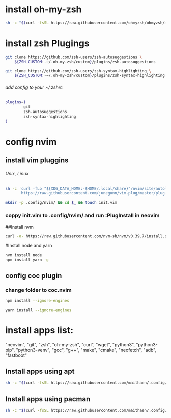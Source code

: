 
# install oh-my-zsh
```bash
sh -c "$(curl -fsSL https://raw.githubusercontent.com/ohmyzsh/ohmyzsh/master/tools/install.sh)"
```


# install zsh Plugings
```bash
git clone https://github.com/zsh-users/zsh-autosuggestions \
    ${ZSH_CUSTOM:-~/.oh-my-zsh/custom}/plugins/zsh-autosuggestions

git clone https://github.com/zsh-users/zsh-syntax-highlighting \
    ${ZSH_CUSTOM:-~/.oh-my-zsh/custom}/plugins/zsh-syntax-highlighting
```
###### add config to your  ~/.zshrc
```sh
plugins=(
        git
        zsh-autosuggestions
        zsh-syntax-highlighting
)
```
# config nvim
## install vim pluggins

###### Unix, Linux

```sh
sh -c 'curl -fLo "${XDG_DATA_HOME:-$HOME/.local/share}"/nvim/site/autoload/plug.vim --create-dirs \
       https://raw.githubusercontent.com/junegunn/vim-plug/master/plug.vim'
```
```sh
mkdir -p .config/nvim/ && cd $_ && touch init.vim
```
### coppy init.vim to .config/nvim/  and run :PlugInstall in neovim
##Install nvm
```sh
curl -o- https://raw.githubusercontent.com/nvm-sh/nvm/v0.39.7/install.sh | bash
```
#Install node and yarn
```sh
nvm install node
npm install yarn -g
```

## config coc plugin
### change folder to coc.nvim

```bash
npm install --ignore-engines
```
```bash
yarn install --ignore-engines
```

# install apps list: 
  "neovim", "git", "zsh",
  "oh-my-zsh", "curl", "wget", "python3",
  "python3-pip", "python3-venv", "gcc", "g++",
  "make", "cmake", "neofetch",
  "adb", "fastboot"
## Install apps using apt
```bash
sh -c "$(curl -fsSL https://raw.githubusercontent.com/maithaen/.config/main/install_apps_using_apt.sh)"
```
## Install  apps using pacman
```bash
sh -c "$(curl -fsSL https://raw.githubusercontent.com/maithaen/.config/main/install_apps_using_pacman.sh)"
```






